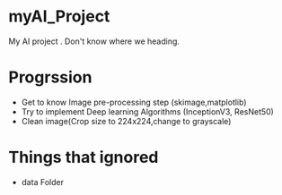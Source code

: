 # myAI_Project
My AI project . Don't know where we heading.

# Progrssion
  - Get to know Image pre-processing step (skimage,matplotlib)
  - Try to implement Deep learning Algorithms (InceptionV3, ResNet50)
  - Clean image(Crop size to 224x224,change to grayscale)
# Things that ignored
  - data Folder
